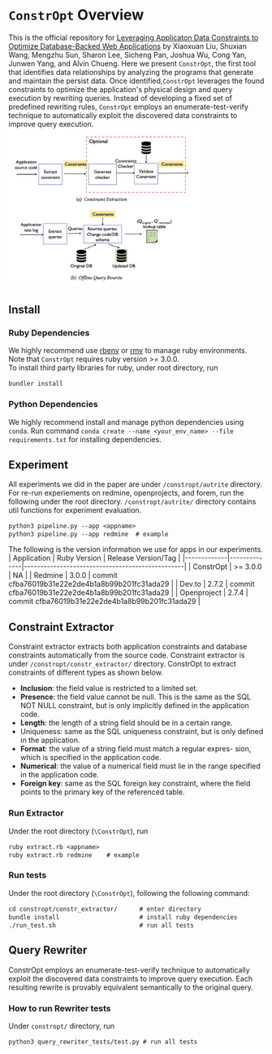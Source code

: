 # `ConstrOpt` Overview
This is the official repository for [Leveraging Applicaton Data Constraints to Optimize Database-Backed Web Applications](https://arxiv.org/abs/2205.02954) by Xiaoxuan Liu, Shuxian Wang, Mengzhu Sun, Sharon Lee, Sicheng Pan, Joshua Wu, Cong Yan, Junwen Yang, and Alvin Chueng. 
Here we present `ConstrOpt`, the first tool that identifies data relationships by analyzing the programs that generate and maintain the persist data. Once identified,`ConstrOpt` leverages the found constraints to optimize the application's physical design and query execution by rewriting queries. Instead of developing a fixed set of predefined rewriting rules, `ConstrOpt` employs an enumerate-test-verify technique to automatically exploit the discovered data constraints to improve query execution. 
<img src="./figures/readme/system_architecture.png" width=380>

## Install
### Ruby Dependencies
We highly recommend use [rbenv](https://github.com/rbenv/rbenv#command-reference) or [rmv](https://rvm.io) to manage ruby environments. Note that `ConstrOpt` requires ruby version >= 3.0.0.  
To install third party libraries for ruby, under root directory, run
``` 
bundler install
```
### Python Dependencies
We highly recommend install and manage python dependencies using `conda`. Run command `conda create --name <your_env_name> --file requirements.txt` for installing dependencies. 

## Experiment
All experiments we did in the paper are under `/constropt/autrite` directory. For re-run experiements on redmine, openprojects, and forem, run the following under the root directory. `/constropt/autrite/` directory contains util functions for experiment evaluation. 
```
python3 pipeline.py --app <appname>
python3 pipeline.py --app redmine  # example
```
The following is the version information we use for apps in our experiments.
| Application | Ruby Version | Release Version/Tag                             |
|-------------|--------------|-------------------------------------------------|
| ConstrOpt   | >= 3.0.0     | NA                                              |
| Redmine     | 3.0.0        | commit cfba76019b31e22e2de4b1a8b99b201fc31ada29 |
| Dev.to      | 2.7.2        | commit cfba76019b31e22e2de4b1a8b99b201fc31ada29 |
| Openproject | 2.7.4        | commit cfba76019b31e22e2de4b1a8b99b201fc31ada29 |

## Constraint Extractor
Constraint extractor extracts both application constraints and database constraints automatically from the source code. Constraint extractor is under `/constropt/constr_extractor/` directory.
ConstrOpt to extract constraints of different types as shown below.
- **Inclusion**: the field value is restricted to a limited set.
- **Presence**: the field value cannot be null. This is the same as the SQL NOT NULL constraint, but is only implicitly defined in the
application code.
- **Length**: the length of a string field should be in a certain range.
- Uniqueness: same as the SQL uniqueness constraint, but is only
defined in the application.
- **Format**: the value of a string field must match a regular expres-
sion, which is specified in the application code.
- **Numerical**: the value of a numerical field must lie in the range
specified in the application code.
- **Foreign key**: same as the SQL foreign key constraint, where the
field points to the primary key of the referenced table.
### Run Extractor
Under the root directory (`\ConstrOpt`), run 
```
ruby extract.rb <appname>
ruby extract.rb redmine    # example 
```
### Run tests
Under the root directory (`\ConstrOpt`), following the following command:
```
cd constropt/constr_extractor/      # enter directory
bundle install                      # install ruby dependencies
./run_test.sh                       # run all tests 
```

## Query Rewriter
ConstrOpt employs an enumerate-test-verify technique to automatically exploit the discovered data constraints to improve query execution. Each resulting rewrite is provably equivalent semantically to the original query. 
### How to run Rewriter tests
Under `constropt/` directory, run
```
python3 query_rewriter_tests/test.py # run all tests
```
